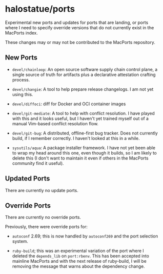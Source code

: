 # halostatue/ports

Experimental new ports and updates for ports that are landing, or ports where
I need to specify override versions that do not currently exist in the MacPorts
index.

These changes may or may not be contributed to the MacPorts repository.

## New Ports

- `devel/chainloop`: An open source software supply chain control plane,
  a single source of truth for artifacts plus a declarative attestation crafting
  process.

- `devel/changie`: A tool to help prepare release changelogs. I am not yet using
  this.

- `devel/diffoci`: diff for Docker and OCI container images

- `devel/git-mediate`: A tool to help with conflict resolution. I have played
  with this and it looks useful, but I haven't yet trained myself out of
  a manual Vim-based conflict resolution flow.

- `devel/git-bug`: A distributed, offline-first bug tracker. Does not currently
  build, if I remember correctly. I haven't looked at this in a while.

- `sysutils/aqua`: A package installer framework. I have not yet been able to
  wrap my head around this one, even though it builds, so I am likely to
  delete this (I don't want to maintain it even if others in the MacPorts
  community find it useful).

## Updated Ports

There are currently no update ports.

## Override Ports

There are currently no override ports.

Previously, there were override ports for:

- `autoconf` 2.69; this is now handled by `autoconf269` and the port selection
  system.

- `ruby-build`; this was an experimental variation of the port where I deleted
  the `depends_lib` on `port:rbenv`. This has been accepted into mainline
  MacPorts and with the next release of ruby-build, I will be removing the
  message that warns about the dependency change.

[ld2y/cargo2port]: https://github.com/ld2y/cargo2port
